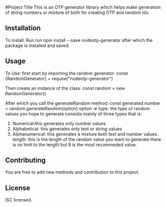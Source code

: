 #Project Title
This is an OTP generator library which helps make generation of string numbers or mixture of both for creating OTP and random ids.
## Installation
To install:
Run run npm install --save nodeotp-generator
after which the package is installed and saved.
## Usage
To Use:
first start by importing the random generator:
const {RandomGenerator} = require("nodeotp-generator")

Then create an instance of the class:
const random = new RandomGenerator()

After which you call the generateRandom method:
const generated number = random.generateRandom(option)
option => 
type: the type of random values you hope to generate 
consists mainly of three types that is:
1. Numerical:this generates only number values
2. Alphabetical: this generates only text or string values
3. Alphanumerical: this generates a mixture both text and number values.
length: this is the length of the random value you want to generate 
there is no limit to the length but 8 is the most recommeded value.
## Contributing

You are free to add new methods and contribution to this project.

## License

ISC licensed.

